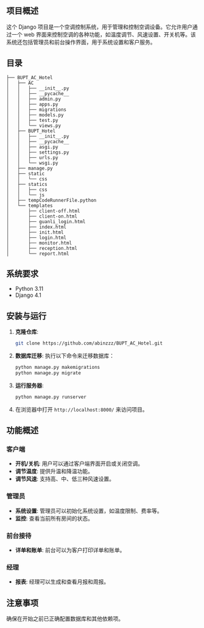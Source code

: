 




## 项目概述

这个 Django 项目是一个空调控制系统，用于管理和控制空调设备。它允许用户通过一个 web 界面来控制空调的各种功能，如温度调节、风速设置、开关机等。该系统还包括管理员和前台操作界面，用于系统设置和客户服务。

## 目录
```
├── BUPT_AC_Hotel
│   ├── AC
│   │   ├── __init__.py
│   │   ├── __pycache__
│   │   ├── admin.py
│   │   ├── apps.py
│   │   ├── migrations
│   │   ├── models.py
│   │   ├── test.py
│   │   └── views.py
│   ├── BUPT_Hotel
│   │   ├── __init__.py
│   │   ├── __pycache__
│   │   ├── asgi.py
│   │   ├── settings.py
│   │   ├── urls.py
│   │   └── wsgi.py
│   ├── manage.py
│   ├── static
│   │   └── css
│   ├── statics
│   │   ├── css
│   │   └── js
│   ├── tempCodeRunnerFile.python
│   └── templates
│       ├── client-off.html
│       ├── client-on.html
│       ├── guanli_login.html
│       ├── index.html
│       ├── init.html
│       ├── login.html
│       ├── monitor.html
│       ├── reception.html
│       └── report.html
```

## 系统要求

- Python 3.11
- Django 4.1


## 安装与运行

1. **克隆仓库**:
   ```bash
   git clone https://github.com/abinzzz/BUPT_AC_Hotel.git
   ```



2. **数据库迁移**:
   执行以下命令来迁移数据库：
   ```bash
   python manage.py makemigrations
   python manage.py migrate
   ```

3. **运行服务器**:
   ```bash
   python manage.py runserver
   ```

4. 在浏览器中打开 `http://localhost:8000/` 来访问项目。

## 功能概述

### 客户端

- **开机/关机**: 用户可以通过客户端界面开启或关闭空调。
- **调节温度**: 提供升温和降温功能。
- **调节风速**: 支持高、中、低三种风速设置。

### 管理员

- **系统设置**: 管理员可以初始化系统设置，如温度限制、费率等。
- **监控**: 查看当前所有房间的状态。

### 前台接待

- **详单和账单**: 前台可以为客户打印详单和账单。

### 经理

- **报表**: 经理可以生成和查看月报和周报。

## 注意事项

确保在开始之前已正确配置数据库和其他依赖项。

